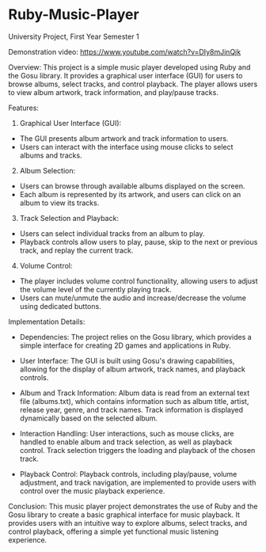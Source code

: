 # Ruby-Music-Player
University Project, First Year Semester 1

Demonstration video: https://www.youtube.com/watch?v=DIy8mJinQjk

Overview:
This project is a simple music player developed using Ruby and the Gosu library. It provides a graphical user interface (GUI) for users to browse albums, select tracks, and control playback. The player allows users to view album artwork, track information, and play/pause tracks.

Features:
1. Graphical User Interface (GUI):
  - The GUI presents album artwork and track information to users.
  - Users can interact with the interface using mouse clicks to select albums and tracks.

2. Album Selection:
  - Users can browse through available albums displayed on the screen.
  - Each album is represented by its artwork, and users can click on an album to view its tracks.

3. Track Selection and Playback:
  - Users can select individual tracks from an album to play.
  - Playback controls allow users to play, pause, skip to the next or previous track, and replay the current track.

4. Volume Control:
  - The player includes volume control functionality, allowing users to adjust the volume level of the currently playing track.
  - Users can mute/unmute the audio and increase/decrease the volume using dedicated buttons.

Implementation Details:
- Dependencies:
  The project relies on the Gosu library, which provides a simple interface for creating 2D games and applications in Ruby.

- User Interface:
  The GUI is built using Gosu's drawing capabilities, allowing for the display of album artwork, track names, and playback controls.
  
- Album and Track Information:
  Album data is read from an external text file (albums.txt), which contains information such as album title, artist, release year, genre, and track names.
  Track information is displayed dynamically based on the selected album.

- Interaction Handling:
  User interactions, such as mouse clicks, are handled to enable album and track selection, as well as playback control.
  Track selection triggers the loading and playback of the chosen track.

- Playback Control:
  Playback controls, including play/pause, volume adjustment, and track navigation, are implemented to provide users with control over the music playback experience.

Conclusion:
This music player project demonstrates the use of Ruby and the Gosu library to create a basic graphical interface for music playback. It provides users with an intuitive way to explore albums, select tracks, and control playback, offering a simple yet functional music listening experience.
